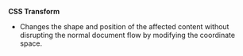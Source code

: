 **CSS Transform**
- Changes the shape and position of the affected content without disrupting the normal document flow by modifying the coordinate space.